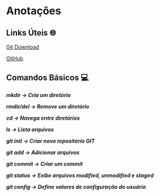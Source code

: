 # Anotações



## Links Úteis :globe_with_meridians:

[Git Download](https://git-scm.com/downloads)

[GitHub](https://github.com)

## Comandos Básicos :computer:

_**mkdir -> Cria um diretório**_

_**rmdir/del -> Remove um diretório**_

_**cd -> Navega entre diretórios**_

_**ls -> Lista arquivos**_



_**git init -> Criar novo repositório GIT**_

_**git add -> Adicionar arquivos**_

_**git commit -> Criar um commit**_

_**git status -> Exibe arquivos modified, unmodified e staged**_

_**git config -> Define valores de configuração do usuário**_





